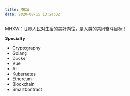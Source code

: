 ```yaml
---
title: MHXW
date: 2020-08-15 13:28:02
---
```


MHXW：世界人民对生活的美好向往，是人类的共同奋斗目标！

**Specialty**

- Cryptography
- Golang
- Docker
- Vue
- AI
- Kubernetes
- Ethereum
- Blockchain
- SmartContract
